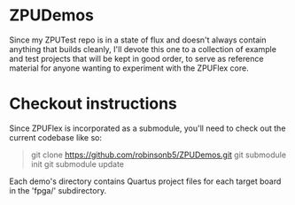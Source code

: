 ZPUDemos
========

Since my ZPUTest repo is in a state of flux and doesn't always contain
anything that builds cleanly, I'll devote this one to a collection of
example and test projects that will be kept in good order, to serve
as reference material for anyone wanting to experiment with the ZPUFlex
core.

Checkout instructions
=====================

Since ZPUFlex is incorporated as a submodule, you'll need to check out
the current codebase like so:

> git clone https://github.com/robinsonb5/ZPUDemos.git
> git submodule init
> git submodule update

Each demo's directory contains Quartus project files for each target board
in the 'fpga/<target board>' subdirectory.


